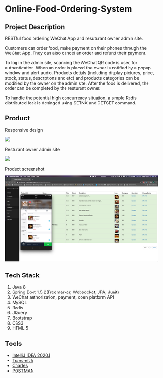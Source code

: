 # Online-Food-Ordering-System

## Project Description
RESTful food ordering WeChat App and resuturant owner admin site. 

Customers can order food, make payment on their phones through the WeChat App. They can also cancel an order and refund their payment.

To log in the admin site, scanning the WeChat QR code is used for authentication. When an order is placed the owner is notified by a popup window and alert audio. Products detials (including display pictures, price, stock, status, descrptions and etc) and products categories can be modified by the owner on the admin site. After the food is delivered, the order can be completed by the resturant owner.

To handle the potential high concurrency situation, a simple Redis distributed lock is desinged using SETNX and GETSET command.

## Product

Responsive design
<p>
    <img src="demo%20presentation/food%20ordering%20presentation.gif" width="600">
<p> 


Resturant owner admin site
<p>
    <img src="demo%20presentation/vendor%20admin%20site%20presentation.gif" width="600">
<p> 


Product screenshot
<p>
    <img src="demo%20presentation/weChatApp&VendorAdmin.png" width="600">
<p>

## Tech Stack
1. Java 8
2. Spring Boot 1.5.2(Freemarker, Websocket, JPA, Junit)
3. WeChat authorization, payment, open platform API
4. MySQL
5. Redis
6. JQuery
7. Bootstrap
8. CSS3
9. HTML 5

## Tools
- [IntelliJ IDEA 2020.1](https://www.jetbrains.com/idea/)
- [Transmit 5](https://panic.com/transmit/)
- [Charles](https://www.charlesproxy.com/latest-release/download.do)
- [POSTMAN](https://www.postman.com/)
